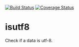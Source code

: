 [![Build Status](https://travis-ci.org/hcodes/isutf8.png?branch=master)](https://travis-ci.org/hcodes/isutf8)
[![Coverage Status](https://img.shields.io/coveralls/hcodes/isutf8.svg?branch=master)](https://coveralls.io/r/hcodes/isutf8)

isutf8
======

Check if a data is utf-8.
